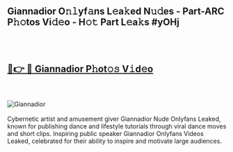 <h2>Giannadior O𝚗𝚕yf𝚊ns L𝚎a𝚔ed N𝚞𝚍es - Part-ARC P𝚑𝚘tos Vi𝚍𝚎o - H𝚘𝚝 Part L𝚎a𝚔s #yOHj</h2>
<br>
<br>
<h2><a href="https://sinosizo.online/live/video.php?q=giannadior">🔗👉 🔴 Giannadior P𝚑ot𝚘𝚜 V𝚒d𝚎o</a></h2>
<br>
<br>
<a href="https://sinosizo.online/live/video.php?q=giannadior" rel="nofollow" data-target="animated-image.originalLink"><img src="https://i.imgur.com/0qMVB7G.gif" alt="Giannadior" style="max-width: 100%; display: inline-block;" data-target="animated-image.originalImage"></a>
</div>
<br>
<br>
Cybernetic artist and amusement giver Giannadior Nude Onlyfans Leaked, known for publishing dance and lifestyle tutorials through viral dance moves and short clips. Inspiring public speaker Giannadior Onlyfans Videos Leaked, celebrated for their ability to inspire and motivate large audiences.  
<br>